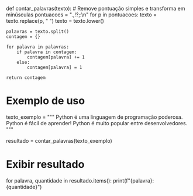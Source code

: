def contar_palavras(texto):
    # Remove pontuação simples e transforma em minúsculas
    pontuacoes = ".,!?;:\n"
    for p in pontuacoes:
        texto = texto.replace(p, " ")
    texto = texto.lower()

    palavras = texto.split()
    contagem = {}

    for palavra in palavras:
        if palavra in contagem:
            contagem[palavra] += 1
        else:
            contagem[palavra] = 1

    return contagem

# Exemplo de uso
texto_exemplo = """
Python é uma linguagem de programação poderosa. Python é fácil de aprender!
Python é muito popular entre desenvolvedores.
"""

resultado = contar_palavras(texto_exemplo)

# Exibir resultado
for palavra, quantidade in resultado.items():
    print(f"{palavra}: {quantidade}")
